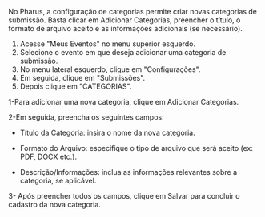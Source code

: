 
No Pharus, a configuração de categorias permite criar novas categorias de submissão. Basta clicar em Adicionar Categorias, preencher o título, o formato de arquivo aceito e as informações adicionais (se necessário). 

1. Acesse "Meus Eventos" no menu superior esquerdo.
2. Selecione o evento em que deseja adicionar uma categoria de submissão.
3. No menu lateral esquerdo, clique em "Configurações".
4. Em seguida, clique em "Submissões".
5. Depois clique em "CATEGORIAS".

1-Para adicionar uma nova categoria, clique em Adicionar Categorias.

2-Em seguida, preencha os seguintes campos:

- Título da Categoria: insira o nome da nova categoria.

- Formato do Arquivo: especifique o tipo de arquivo que será aceito (ex: PDF, DOCX etc.).

- Descrição/Informações: inclua as informações relevantes sobre a categoria, se aplicável.

3- Após preencher todos os campos, clique em Salvar para concluir o cadastro da nova categoria.